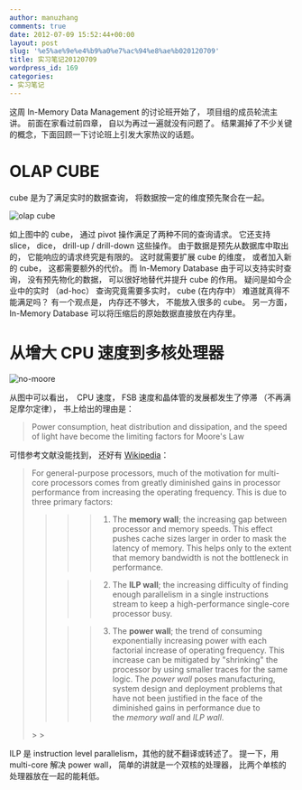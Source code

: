 ```yaml
---
author: manuzhang
comments: true
date: 2012-07-09 15:52:44+00:00
layout: post
slug: '%e5%ae%9e%e4%b9%a0%e7%ac%94%e8%ae%b020120709'
title: 实习笔记20120709
wordpress_id: 169
categories:
- 实习笔记
---
```


这周 In-Memory Data Management 的讨论班开始了， 项目组的成员轮流主讲。 前面在家看过前四章， 自以为再过一遍就没有问题了。 结果漏掉了不少关键的概念，下面回顾一下讨论班上引发大家热议的话题。





# OLAP CUBE



cube 是为了满足实时的数据查询， 将数据按一定的维度预先聚合在一起。



![olap cube](http://upload.wikimedia.org/wikipedia/commons/thumb/c/cb/OLAP_pivoting.png/800px-OLAP_pivoting.png)



<!-- more -->

如上图中的 cube， 通过 pivot 操作满足了两种不同的查询请求。 它还支持 slice， dice， drill-up / drill-down 这些操作。 由于数据是预先从数据库中取出的， 它能响应的请求终究是有限的。 这时就需要扩展 cube 的维度， 或者加入新的 cube， 这都需要额外的代价。 而 In-Memory Database 由于可以支持实时查询， 没有预先物化的数据， 可以很好地替代并提升 cube 的作用。 疑问是如今企业中的实时 （ad-hoc） 查询究竟需要多实时， cube (在内存中） 难道就真得不能满足吗？ 有一个观点是， 内存还不够大， 不能放入很多的 cube。 另一方面， In-Memory Database 可以将压缩后的原始数据直接放在内存里。





# 从增大 CPU 速度到多核处理器



![no-moore](https://lh4.googleusercontent.com/-eyCrKFZzMDs/UBY9H815LnI/AAAAAAAAAbE/QFjfG1XYA-Q/s731/Screenshot+from+2012-07-30+15%3A49%3A54.png)



从图中可以看出，  CPU 速度， FSB 速度和晶体管的发展都发生了停滞 （不再满足摩尔定律）， 书上给出的理由是：





<blockquote>
  Power consumption, heat distribution and dissipation, and the speed of light have become the limiting factors for Moore's Law


</blockquote>



可惜参考文献没能找到， 还好有 [Wikipedia](http://en.wikipedia.org/wiki/Multicore_processor)：





<blockquote>
  For general-purpose processors, much of the motivation for multi-core processors comes from greatly diminished gains in processor performance from increasing the operating frequency. This is due to three primary factors:


  
  
> 
> <blockquote>
    
>> 
>> 
    
>>   1. The **memory wall**; the increasing gap between processor and memory speeds. This effect pushes cache sizes larger in order to mask the latency of memory. This helps only to the extent that memory bandwidth is not the bottleneck in performance. 
>> 
    
>>   2. The **ILP wall**; the increasing difficulty of finding enough parallelism in a single instructions stream to keep a high-performance single-core processor busy. 
>> 
    
>>   3. The **power wall**; the trend of consuming exponentially increasing power with each factorial increase of operating frequency. This increase can be mitigated by "shrinking" the processor by using smaller traces for the same logic. The _power wall_ poses manufacturing, system design and deployment problems that have not been justified in the face of the diminished gains in performance due to the _memory wall_ and _ILP wall_.
>> 
    
  </blockquote>
> 
> 
</blockquote>



ILP 是 instruction level parallelism，其他的就不翻译或转述了。 提一下，用 multi-core 解决 power wall， 简单的讲就是一个双核的处理器， 比两个单核的处理器放在一起的能耗低。



